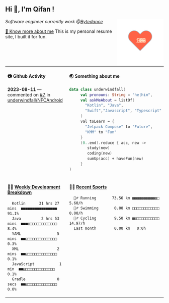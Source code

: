  <h2> Hi 👋, I'm Qifan ! </h2>
 <a href="https://github.com/underwindfall/iBeats"><img align="right" width="150px" src="https://raw.githubusercontent.com/underwindfall/iBeats/main/files/heart.svg"/></a>
 <p><em>Software engineer currently work @<a href="https://www.bytedance.com/en/">Bytedance</a></em></p>
 <p><a href="https://qifanyang.com/resume" target="_blank"> 🔭 Know more about me</a> This is my personal resume site, I built it for fun.</p>
 <table width="960px"><tr><td valign="top" width="50%">

  #### 📷 Github Activity
  <!-- githubActivity starts -->
**2023-08-11** — commented on [#7](https://github.com/underwindfall/NFCAndroid/issues/7#issuecomment-1674605552) in [underwindfall/NFCAndroid](https://api.github.com/repos/underwindfall/NFCAndroid)
  <!-- githubActivity ends -->
  </td><td valign="top" width="50%">

  #### 🌏 Something about me
  <!-- profile starts -->
  ```kotlin
  data class underwindfall(
       val pronouns: String = "he|him",
       val askMeAbout = listOf(
         "Kotlin", "Java",
         "Swift","Javascript", "Typescript"
       )
       val toLearn = {
         "Jetpack Compose" to "Future",
         "KMM" to "Fun"
       }
       (0..end).reduce { acc, new ->
          study(new)
          coding(new)
          sumUp(acc) + haveFun(new)
       }
  )
  ```
  <!-- profile ends -->
  </td></tr><tr><td valign="top" width="50%">
  
  #### 🏊‍♂️ <a href="https://gist.github.com/underwindfall/377ee88ba1fabd1e93516e48ca9c61eb" target="_blank">Weekly Development Breakdown</a>
   <!-- codeTime starts -->
   ```text
     Kotlin      31 hrs 27 mins  ■■■■■■■■■■■■■■■■  91.1%
     Java         2 hrs 53 mins  ■■■▥□□□□□□□□□□□□   8.4%
     YAML                5 mins  ■■◱□□□□□□□□□□□□□   0.3%
     XML                 2 mins  ■■◱□□□□□□□□□□□□□   0.1%
     JavaScript           1 min  ■■◱□□□□□□□□□□□□□   0.1%
     Gradle              0 secs  ■■◱□□□□□□□□□□□□□   0.0%
   ```
   <!-- codeTime starts -->
   </td>
   <td valign="top" width="50%">

   #### 🤾‍♂️ <a href="https://gist.github.com/underwindfall/76198d6f6918f9f94d022c8ad881f98b" target="_blank">Recent Sports</a>

   <!-- Sports starts -->
   ```text
     ‍🏃‍♂️ Running       73.56 km ▩▩▩▩▩▩▩▩▩▩▨□  5.60/h
     🏊‍♂️ Swimming       0.00 km □□□□□□□□□□□□  0.00/h
     🚴‍♂️ Cycling        9.50 km ▩◱□□□□□□□□□□ 14.97/h
     Last month        0.00 km   0:0h
   ```
   <!-- Sports ends -->
   </td></tr></table>